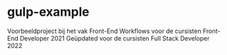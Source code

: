 # gulp-example

Voorbeeldproject bij het vak Front-End Workflows voor de cursisten Front-End Developer 2021
Geüpdated voor de cursisten Full Stack Developer 2022